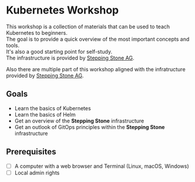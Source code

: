 # Kubernetes Workshop

This workshop is a collection of materials that can be used to teach Kubernetes to beginners.  
The goal is to provide a quick overview of the most important concepts and tools.  
It's also a good starting point for self-study.  
The infrastructure is provided by [Stepping Stone AG](https://www.stepping-stone.ch/).

Also there are multiple part of this workshop aligned with the infratructure provided by [Stepping Stone AG](https://www.stepping-stone.ch/).

## Goals

- Learn the basics of Kubernetes
- Learn the basics of Helm
- Get an overview of the **Stepping Stone** infrastructure
- Get an outlook of GitOps principles within the **Stepping Stone** infrastructure

## Prerequisites

- [ ] A computer with a web browser and Terminal (Linux, macOS, Windows)
- [ ] Local admin rights

